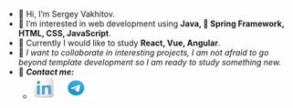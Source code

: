 - 👋 Hi, I’m Sergey Vakhitov.
- 👀 I’m interested in web development using **Java, 🌱 Spring Framework, HTML, CSS, JavaScript**.
- 🔭 Currently I would like to study **React, Vue, Angular**.
- 📌 _I want to collaborate in interesting projects, I am not afraid to go beyond template development so I am ready to study something new._
- 💬 ***Contact me:***
   - [<img alt="alt_text" width="40px" height="40px" src="/linkedin-logo-white-png-image-9.png" />](https://www.linkedin.com/in/sergeyvakhitov/ "Sergey's linkedin profile")
 [<img alt="alt_text" width="65px" height="40px" src="/tg.png" />](https://t.me/AwesomeOs "Sergey's telegram msgr")

<!--
**eXcellenceSPb/eXcellenceSPb** is a ✨ _special_ ✨ repository because its `README.md` (this file) appears on your GitHub profile.

Here are some ideas to get you started:

- 🔭 I’m currently working on ...
- 🌱 I’m currently learning ...
- 👯 I’m looking to collaborate on ...
- 🤔 I’m looking for help with ...
- 💬 Ask me about ...
- 📫 How to reach me: ...
- 😄 Pronouns: ...
- ⚡ Fun fact: ...
-->
